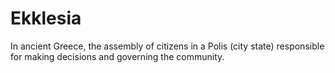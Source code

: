# Ekklesia

In ancient Greece, the assembly of citizens in a Polis (city state) responsible for making decisions and governing the community.